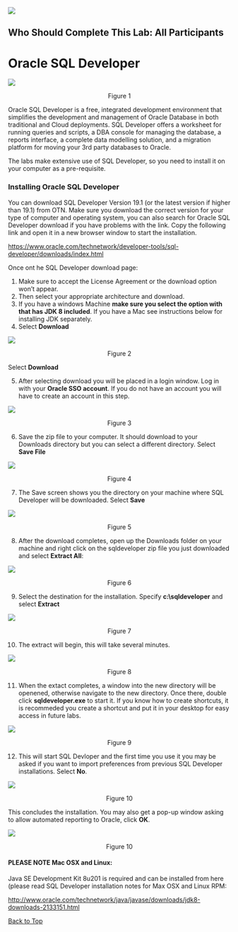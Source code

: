 ﻿![](media/labs.jpg)

## Who Should Complete This Lab: All Participants

# Oracle SQL Developer

![](media/2a237bf2d8192f56f2f3f3190986ecba.jpg)
<p align="center">Figure 1</p>

Oracle SQL Developer is a free, integrated development environment that
simplifies the development and management of Oracle Database in both traditional
and Cloud deployments. SQL Developer offers a worksheet for running queries and
scripts, a DBA console for managing the database, a reports interface, a
complete data modelling solution, and a migration platform for moving your 3rd
party databases to Oracle. 

The labs make extensive use of SQL Developer, so you need to install it on your
computer as a pre-requisite.

### Installing Oracle SQL Developer

You can download SQL Developer Version 19.1 (or the latest version if higher
than 19.1) from OTN. Make sure you download the correct version for your type of
computer and operating system, you can also search for Oracle SQL Developer
download if you have problems with the link. Copy the following link and open it in a new browser window to start the installation.

<https://www.oracle.com/technetwork/developer-tools/sql-developer/downloads/index.html>

Once ont he SQL Developer download page:
1. Make sure to accept the License Agreement or the download option won’t appear.
2. Then select your appropriate architecture and download.
3. If you have a windows Machine **make sure you select the option with that has JDK 8 included**. If you have a Mac see instructions below for installing JDK separately.
4. Select **Download**

![](media/1089ab906386bfd671222fbffa7edc50.png)
<p align="center">Figure 2</p>


Select **Download**

5. After selecting download you will be placed in a login window. Log in with your **Oracle SSO account**. If you do not have an account you will have to create an account in this step.

![](media/a3606214a91077103ad7e0be5ec60df8.png)
<p align="center">Figure 3</p>

6. Save the zip file to your computer. It should download to your Downloads
directory but you can select a different directory. Select **Save File**

![](media/cd38c75e0f452f0e51d4f5f788fca790.png)
<p align="center">Figure 4</p>

7. The Save screen shows you the directory on your machine where SQL Developer will
be downloaded. Select **Save**

![](media/6474856d5357ab2acf340668f8088339.png)
<p align="center">Figure 5</p>

8. After the download completes, open up the Downloads folder on your machine and
right click on the sqldeveloper zip file you just downloaded and select **Extract All**:

![](media/4cdcf92091249d1184ff16dc6801aa08.png)
<p align="center">Figure 6</p>

9. Select the destination for the installation. Specify **c:\\sqldeveloper** and select **Extract**

![](media/a40bf6494b9fc8d2c5ff7f4db366e297.png)
<p align="center">Figure 7</p>

10. The extract will begin, this will take several minutes.

![](media/bfe00b5952b50ea24ae21e2c6b2ea25f.png)
<p align="center">Figure 8</p>

11. When the extact completes, a window into the new directory will be openened, otherwise navigate to the new directory. Once there, double click **sqldeveloper.exe** to start it. If you know how to create shortcuts, it is recommeded you create a shortcut and put it in your desktop for easy access in future labs.

![](media/a5997cf457b87cecda11d256b4c99b02.png)
<p align="center">Figure 9</p>

12. This will start SQL Devloper and the first time you use it you may be asked if you want to import preferences from previous SQL Developer installations. Select **No**.

![](media/4177eef1c2bef26a4f4de93e370a9f14.png)
<p align="center">Figure 10</p>

This concludes the installation. You may also get a pop-up window asking to allow automated reporting to Oracle, click **OK**.

![](media/sqldev.jpg)
<p align="center">Figure 10</p>

#### PLEASE NOTE Mac OSX and Linux:

Java SE Development Kit 8u201 is required and can be installed from here (please
read SQL Developer installation notes for Max OSX and Linux RPM:

<http://www.oracle.com/technetwork/java/javase/downloads/jdk8-downloads-2133151.html>

[Back to Top](#oracle-sql-developer)   

